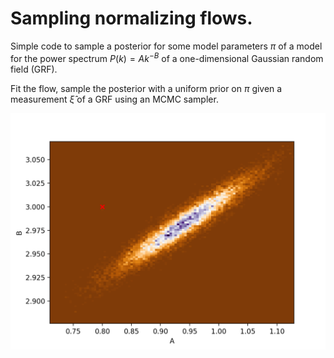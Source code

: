 # Sampling normalizing flows.

Simple code to sample a posterior for some model parameters $\pi$ of a model for the power spectrum $P(k) = Ak^{-B}$ of a one-dimensional Gaussian random field (GRF).

Fit the flow, sample the posterior with a uniform prior on $\pi$ given a measurement $\hat{\xi}$ of a GRF using an MCMC sampler.

![alt text](mcmc.png?raw=true)